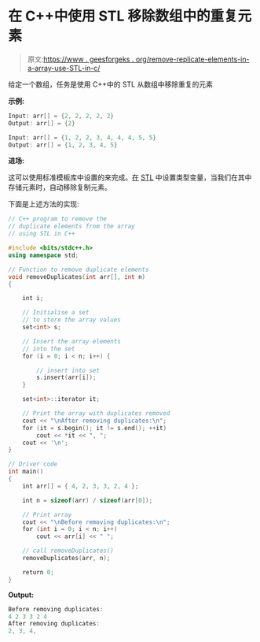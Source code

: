 # 在 C++中使用 STL 移除数组中的重复元素

> 原文:[https://www . geesforgeks . org/remove-replicate-elements-in-a-array-use-STL-in-c/](https://www.geeksforgeeks.org/remove-duplicate-elements-in-an-array-using-stl-in-c/)

给定一个数组，任务是使用 C++中的 STL 从数组中移除重复的元素

**示例:**

```cpp
Input: arr[] = {2, 2, 2, 2, 2}
Output: arr[] = {2}

Input: arr[] = {1, 2, 2, 3, 4, 4, 4, 5, 5}
Output: arr[] = {1, 2, 3, 4, 5}

```

**进场:**

这可以使用标准模板库中设置的来完成。[在](https://www.geeksforgeeks.org/set-in-cpp-stl/) [STL](https://www.geeksforgeeks.org/the-c-standard-template-library-stl/) 中设置类型变量，当我们在其中存储元素时，自动移除复制元素。

下面是上述方法的实现:

```cpp
// C++ program to remove the
// duplicate elements from the array
// using STL in C++

#include <bits/stdc++.h>
using namespace std;

// Function to remove duplicate elements
void removeDuplicates(int arr[], int n)
{

    int i;

    // Initialise a set
    // to store the array values
    set<int> s;

    // Insert the array elements
    // into the set
    for (i = 0; i < n; i++) {

        // insert into set
        s.insert(arr[i]);
    }

    set<int>::iterator it;

    // Print the array with duplicates removed
    cout << "\nAfter removing duplicates:\n";
    for (it = s.begin(); it != s.end(); ++it)
        cout << *it << ", ";
    cout << '\n';
}

// Driver code
int main()
{
    int arr[] = { 4, 2, 3, 3, 2, 4 };

    int n = sizeof(arr) / sizeof(arr[0]);

    // Print array
    cout << "\nBefore removing duplicates:\n";
    for (int i = 0; i < n; i++)
        cout << arr[i] << " ";

    // call removeDuplicates()
    removeDuplicates(arr, n);

    return 0;
}
```

**Output:**

```cpp
Before removing duplicates:
4 2 3 3 2 4 
After removing duplicates:
2, 3, 4,

```